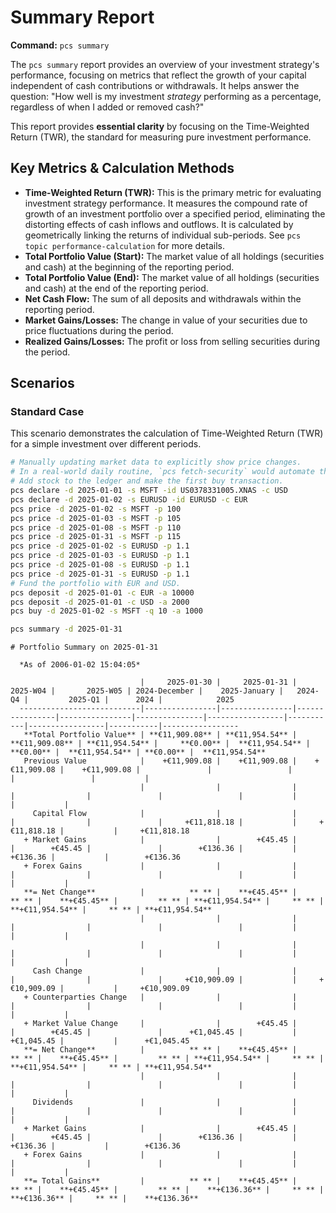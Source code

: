 # Summary Report

**Command:** `pcs summary`

The `pcs summary` report provides an overview of your investment strategy's performance, focusing on metrics that reflect the growth of your capital independent of cash contributions or withdrawals. It helps answer the question: "How well is my investment *strategy* performing as a percentage, regardless of when I added or removed cash?"

This report provides **essential clarity** by focusing on the Time-Weighted Return (TWR), the standard for measuring pure investment performance.

## Key Metrics & Calculation Methods

*   **Time-Weighted Return (TWR):** This is the primary metric for evaluating investment strategy performance. It measures the compound rate of growth of an investment portfolio over a specified period, eliminating the distorting effects of cash inflows and outflows. It is calculated by geometrically linking the returns of individual sub-periods. See `pcs topic performance-calculation` for more details.
*   **Total Portfolio Value (Start):** The market value of all holdings (securities and cash) at the beginning of the reporting period.
*   **Total Portfolio Value (End):** The market value of all holdings (securities and cash) at the end of the reporting period.
*   **Net Cash Flow:** The sum of all deposits and withdrawals within the reporting period.
*   **Market Gains/Losses:** The change in value of your securities due to price fluctuations during the period.
*   **Realized Gains/Losses:** The profit or loss from selling securities during the period.

## Scenarios

### Standard Case

This scenario demonstrates the calculation of Time-Weighted Return (TWR) for a simple investment over different periods.

```bash setup
# Manually updating market data to explicitly show price changes.
# In a real-world daily routine, `pcs fetch-security` would automate this.
# Add stock to the ledger and make the first buy transaction.
pcs declare -d 2025-01-01 -s MSFT -id US0378331005.XNAS -c USD
pcs declare -d 2025-01-02 -s EURUSD -id EURUSD -c EUR
pcs price -d 2025-01-02 -s MSFT -p 100
pcs price -d 2025-01-03 -s MSFT -p 105
pcs price -d 2025-01-08 -s MSFT -p 110
pcs price -d 2025-01-31 -s MSFT -p 115
pcs price -d 2025-01-02 -s EURUSD -p 1.1
pcs price -d 2025-01-03 -s EURUSD -p 1.1
pcs price -d 2025-01-08 -s EURUSD -p 1.1
pcs price -d 2025-01-31 -s EURUSD -p 1.1
# Fund the portfolio with EUR and USD.
pcs deposit -d 2025-01-01 -c EUR -a 10000
pcs deposit -d 2025-01-01 -c USD -a 2000
pcs buy -d 2025-01-02 -s MSFT -q 10 -a 1000
```

```bash run
pcs summary -d 2025-01-31
```

```console check
# Portfolio Summary on 2025-01-31

  *As of 2006-01-02 15:04:05*

                             |     2025-01-30 |     2025-01-31 |       2025-W04 |       2025-W05 | 2024-December |    2025-January |   2024-Q4 |         2025-Q1 |      2024 |            2025 
  ---------------------------|----------------|----------------|----------------|----------------|---------------|-----------------|-----------|-----------------|-----------|-----------------
   **Total Portfolio Value** | **€11,909.08** | **€11,954.54** | **€11,909.08** | **€11,954.54** |     **€0.00** |  **€11,954.54** | **€0.00** |  **€11,954.54** | **€0.00** |  **€11,954.54** 
   Previous Value            |    +€11,909.08 |    +€11,909.08 |    +€11,909.08 |    +€11,909.08 |               |                 |           |                 |           |                 
                             |                |                |                |                |               |                 |           |                 |           |                 
     Capital Flow            |                |                |                |                |               |     +€11,818.18 |           |     +€11,818.18 |           |     +€11,818.18 
   + Market Gains            |                |        +€45.45 |                |        +€45.45 |               |        +€136.36 |           |        +€136.36 |           |        +€136.36 
   + Forex Gains             |                |                |                |                |               |                 |           |                 |           |                 
   **= Net Change**          |          ** ** |    **+€45.45** |          ** ** |    **+€45.45** |         ** ** | **+€11,954.54** |     ** ** | **+€11,954.54** |     ** ** | **+€11,954.54** 
                             |                |                |                |                |               |                 |           |                 |           |                 
                             |                |                |                |                |               |                 |           |                 |           |                 
     Cash Change             |                |                |                |                |               |     +€10,909.09 |           |     +€10,909.09 |           |     +€10,909.09 
   + Counterparties Change   |                |                |                |                |               |                 |           |                 |           |                 
   + Market Value Change     |                |        +€45.45 |                |        +€45.45 |               |      +€1,045.45 |           |      +€1,045.45 |           |      +€1,045.45 
   **= Net Change**          |          ** ** |    **+€45.45** |          ** ** |    **+€45.45** |         ** ** | **+€11,954.54** |     ** ** | **+€11,954.54** |     ** ** | **+€11,954.54** 
                             |                |                |                |                |               |                 |           |                 |           |                 
     Dividends               |                |                |                |                |               |                 |           |                 |           |                 
   + Market Gains            |                |        +€45.45 |                |        +€45.45 |               |        +€136.36 |           |        +€136.36 |           |        +€136.36 
   + Forex Gains             |                |                |                |                |               |                 |           |                 |           |                 
   **= Total Gains**         |          ** ** |    **+€45.45** |          ** ** |    **+€45.45** |         ** ** |    **+€136.36** |     ** ** |    **+€136.36** |     ** ** |    **+€136.36**
```
